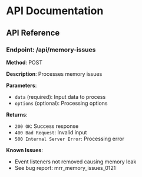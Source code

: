 # API Documentation

## API Reference

### Endpoint: /api/memory-issues

**Method**: POST

**Description**: Processes memory issues

**Parameters**:
- `data` (required): Input data to process
- `options` (optional): Processing options

**Returns**:
- `200 OK`: Success response
- `400 Bad Request`: Invalid input
- `500 Internal Server Error`: Processing error

**Known Issues**:
- Event listeners not removed causing memory leak
- See bug report: mrr_memory_issues_0121

